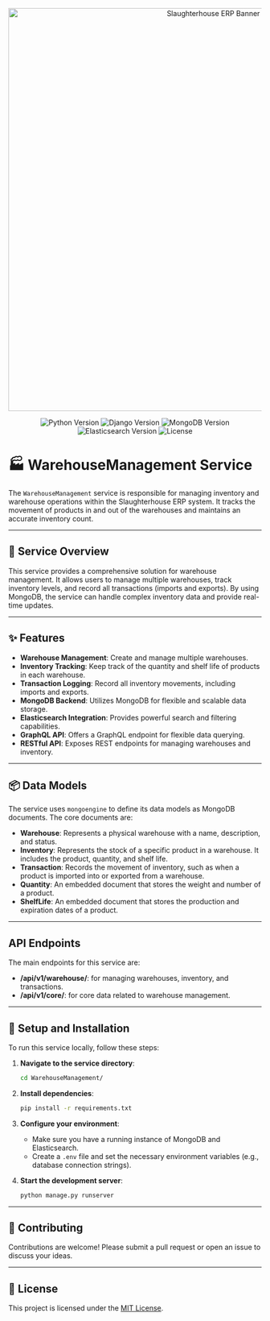 <!-- Banner Image -->
<p align="center">
  <img src="https://i.imgur.com/8SgR2aW.png" alt="Slaughterhouse ERP Banner" width="800"/>
</p>

<p align="center">
  <img src="https://img.shields.io/badge/python-3.9-blue.svg" alt="Python Version">
  <img src="https://img.shields.io/badge/django-3.2-blue.svg" alt="Django Version">
  <img src="https://img.shields.io/badge/mongodb-4.4-brightgreen.svg" alt="MongoDB Version">
  <img src="https://img.shields.io/badge/elasticsearch-7.x-005571.svg" alt="Elasticsearch Version">
  <img src="https://img.shields.io/badge/license-MIT-blue.svg" alt="License">
</p>

# 🏭 WarehouseManagement Service

The `WarehouseManagement` service is responsible for managing inventory and warehouse operations within the Slaughterhouse ERP system. It tracks the movement of products in and out of the warehouses and maintains an accurate inventory count.

---

## 📖 Service Overview

This service provides a comprehensive solution for warehouse management. It allows users to manage multiple warehouses, track inventory levels, and record all transactions (imports and exports). By using MongoDB, the service can handle complex inventory data and provide real-time updates.

---

## ✨ Features

- **Warehouse Management**: Create and manage multiple warehouses.
- **Inventory Tracking**: Keep track of the quantity and shelf life of products in each warehouse.
- **Transaction Logging**: Record all inventory movements, including imports and exports.
- **MongoDB Backend**: Utilizes MongoDB for flexible and scalable data storage.
- **Elasticsearch Integration**: Provides powerful search and filtering capabilities.
- **GraphQL API**: Offers a GraphQL endpoint for flexible data querying.
- **RESTful API**: Exposes REST endpoints for managing warehouses and inventory.

---

## 📦 Data Models

The service uses `mongoengine` to define its data models as MongoDB documents. The core documents are:

- **Warehouse**: Represents a physical warehouse with a name, description, and status.
- **Inventory**: Represents the stock of a specific product in a warehouse. It includes the product, quantity, and shelf life.
- **Transaction**: Records the movement of inventory, such as when a product is imported into or exported from a warehouse.
- **Quantity**: An embedded document that stores the weight and number of a product.
- **ShelfLife**: An embedded document that stores the production and expiration dates of a product.

---

## API Endpoints
The main endpoints for this service are:
- **/api/v1/warehouse/**: for managing warehouses, inventory, and transactions.
- **/api/v1/core/**: for core data related to warehouse management.

---

## 🚀 Setup and Installation

To run this service locally, follow these steps:

1.  **Navigate to the service directory**:
    ```bash
    cd WarehouseManagement/
    ```

2.  **Install dependencies**:
    ```bash
    pip install -r requirements.txt
    ```

3.  **Configure your environment**:
    - Make sure you have a running instance of MongoDB and Elasticsearch.
    - Create a `.env` file and set the necessary environment variables (e.g., database connection strings).

4.  **Start the development server**:
    ```bash
    python manage.py runserver
    ```

---

## 🤝 Contributing

Contributions are welcome! Please submit a pull request or open an issue to discuss your ideas.

---

## 🪪 License

This project is licensed under the [MIT License](LICENSE).
